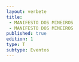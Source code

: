 ```yaml
---
layout: verbete
title:
 - MANIFESTO DOS MINEIROS
 - MANIFESTO DOS MINEIROS
published: true
edition: 1  
type: T
subtype: Eventos
---
```


